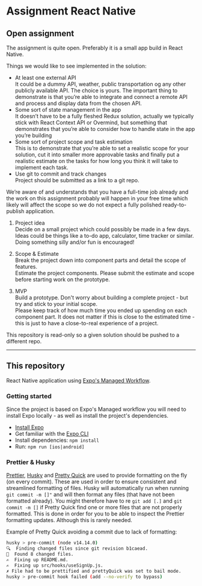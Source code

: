 # Assignment React Native

## Open assignment
The assignment is quite open. Preferably it is a small app build in React Native.

Things we would like to see implemented in the solution:

- At least one external API  
It could be a dummy API, weather, public transportation og any other publicly available API. The choice is yours. The important thing to demonstrate is that you’re able to integrate and connect a remote API and process and display data from the chosen API.
- Some sort of state management in the app  
It doesn’t have to be a fully fleshed Redux solution, actually we typically stick with React Context API or Overmind, but something that demonstrates that you’re able to consider how to handle state in the app you’re building
- Some sort of project scope and task estimation  
This is to demonstrate that you’re able to set a realistic scope for your solution, cut it into smaller more approvable tasks and finally put a realistic estimate on the tasks for how long you think it will take to implement each task.
- Use git to commit and track changes  
Project should be submitted as a link to a git repo.

We’re aware of and understands that you have a full-time job already and the work on this assignment probably will happen in your free time which likely will affect the scope so we do not expect a fully polished ready-to-publish application.

1. Project idea  
Decide on a small project which could possibly be made in a few days.  
Ideas could be things like a to-do app, calculator, time tracker or similar. Doing something silly and/or fun is encouraged!

2. Scope & Estimate  
Break the project down into component parts and detail the scope of features.  
Estimate the project components. Please submit the estimate and scope before starting work on the prototype.

3. MVP  
Build a prototype. Don't worry about building a complete project - but try and stick to your initial scope.  
Please keep track of how much time you ended up spending on each component part. It does not matter if this is close to the estimated time - this is just to have a close-to-real experience of a project.

This repository is read-only so a given solution should be pushed to a different repo.  
  
  
----------
  

## This repository
React Native application using [Expo's Managed Workflow](https://docs.expo.io/introduction/managed-vs-bare/#managed-workflow).

### Getting started
Since the project is based on Expo's Managed workflow you will need to install Expo locally - as well as install the project's dependencies.

-   [Install Expo](https://docs.expo.io/get-started/installation/)
-   Get familiar with the [Expo CLI](https://docs.expo.io/workflow/expo-cli/)
-   Install dependencies: `npm install`
-   Run: `npm run [ios|android]`

### Prettier & Husky

[Prettier](http://prettier.io/), [Husky](https://github.com/typicode/husky) and [Pretty Quick](https://github.com/prestontighe/pretty-quick) are used to provide formatting on the fly (on every commit). These are used in order to ensure consistent and streamlined formatting of files. Husky will automatically run when running `git commit -m []"` and will then format any files (that have not been formatted already). You might therefore have to re `git add [.]` and `git commit -m []` if Pretty Quick find one or more files that are not properly formatted. This is done in order for you to be able to inspect the Prettier formatting updates. Although this is rarely needed.

Example of Pretty Quick avoiding a commit due to lack of formatting:

```bash
husky > pre-commit (node v14.14.0)
🔍  Finding changed files since git revision b1caead.
🎯  Found 8 changed files.
✍️  Fixing up README.md.
✍️  Fixing up src/hooks/useSignUp.js.
✗ File had to be prettified and prettyQuick was set to bail mode.
husky > pre-commit hook failed (add --no-verify to bypass)
```
